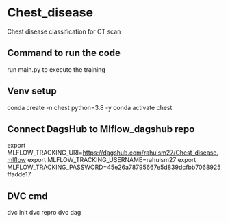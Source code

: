 # Chest_disease
Chest disease classification for CT scan


## Command to run the code
run main.py to execute the training


## Venv setup 

conda create -n chest python=3.8 -y
conda activate chest

## Connect DagsHub to Mlflow_dagshub repo

export MLFLOW_TRACKING_URI=https://dagshub.com/rahulsm27/Chest_disease.mlflow 
export MLFLOW_TRACKING_USERNAME=rahulsm27 
export MLFLOW_TRACKING_PASSWORD=45e26a78795667e5d839dcfbb7068925ffadde17 

## DVC cmd
dvc init
dvc repro
dvc dag

